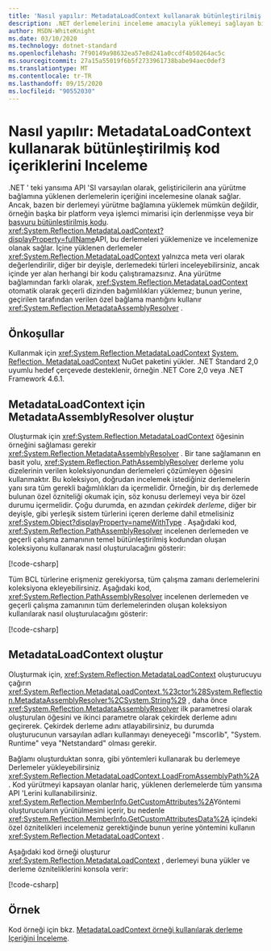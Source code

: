 ```yaml
---
title: 'Nasıl yapılır: MetadataLoadContext kullanarak bütünleştirilmiş kod içeriklerini Inceleme'
description: .NET derlemelerini inceleme amacıyla yüklemeyi sağlayan bir API olan MetadataLoadContext ' i nasıl kullanacağınızı öğrenin.
author: MSDN-WhiteKnight
ms.date: 03/10/2020
ms.technology: dotnet-standard
ms.openlocfilehash: 7f90149a98632ea57e8d241a0ccdf4b50264ac5c
ms.sourcegitcommit: 27a15a55019f6b5f2733961738babe94aec0def3
ms.translationtype: MT
ms.contentlocale: tr-TR
ms.lasthandoff: 09/15/2020
ms.locfileid: "90552030"
---
```

# <a name="how-to-inspect-assembly-contents-using-metadataloadcontext"></a>Nasıl yapılır: MetadataLoadContext kullanarak bütünleştirilmiş kod içeriklerini Inceleme

.NET ' teki yansıma API 'SI varsayılan olarak, geliştiricilerin ana yürütme bağlamına yüklenen derlemelerin içeriğini incelemesine olanak sağlar. Ancak, bazen bir derlemeyi yürütme bağlamına yüklemek mümkün değildir, örneğin başka bir platform veya işlemci mimarisi için derlenmişse veya bir [başvuru bütünleştirilmiş kodu](reference-assemblies.md). <xref:System.Reflection.MetadataLoadContext?displayProperty=fullName>API, bu derlemeleri yüklemenize ve incelemenize olanak sağlar. İçine yüklenen derlemeler <xref:System.Reflection.MetadataLoadContext> yalnızca meta veri olarak değerlendirilir, diğer bir deyişle, derlemedeki türleri inceleyebilirsiniz, ancak içinde yer alan herhangi bir kodu çalıştıramazsınız. Ana yürütme bağlamından farklı olarak, <xref:System.Reflection.MetadataLoadContext> otomatik olarak geçerli dizinden bağımlılıkları yüklemez; bunun yerine, geçirilen tarafından verilen özel bağlama mantığını kullanır <xref:System.Reflection.MetadataAssemblyResolver> .

## <a name="prerequisites"></a>Önkoşullar

Kullanmak için <xref:System.Reflection.MetadataLoadContext> [System. Reflection. MetadataLoadContext](https://www.nuget.org/packages/System.Reflection.MetadataLoadContext) NuGet paketini yükler. .NET Standard 2,0 uyumlu hedef çerçevede desteklenir, örneğin .NET Core 2,0 veya .NET Framework 4.6.1.

## <a name="create-metadataassemblyresolver-for-metadataloadcontext"></a>MetadataLoadContext için MetadataAssemblyResolver oluştur

Oluşturmak için <xref:System.Reflection.MetadataLoadContext> öğesinin örneğini sağlaması gerekir <xref:System.Reflection.MetadataAssemblyResolver> . Bir tane sağlamanın en basit yolu, <xref:System.Reflection.PathAssemblyResolver> derleme yolu dizelerinin verilen koleksiyonundan derlemeleri çözümleyen öğesini kullanmaktır. Bu koleksiyon, doğrudan incelemek istediğiniz derlemelerin yanı sıra tüm gerekli bağımlılıkları da içermelidir. Örneğin, bir dış derlemede bulunan özel özniteliği okumak için, söz konusu derlemeyi veya bir özel durumu içermelidir. Çoğu durumda, en azından *çekirdek derleme*, diğer bir deyişle, gibi yerleşik sistem türlerini içeren derleme dahil etmelisiniz <xref:System.Object?displayProperty=nameWithType> . Aşağıdaki kod, <xref:System.Reflection.PathAssemblyResolver> incelenen derlemeden ve geçerli çalışma zamanının temel bütünleştirilmiş kodundan oluşan koleksiyonu kullanarak nasıl oluşturulacağını gösterir:

[!code-csharp[](snippets/inspect-contents-using-metadataloadcontext/MetadataLoadContextSnippets.cs#CoreAssembly)]

Tüm BCL türlerine erişmeniz gerekiyorsa, tüm çalışma zamanı derlemelerini koleksiyona ekleyebilirsiniz. Aşağıdaki kod, <xref:System.Reflection.PathAssemblyResolver> incelenen derlemeden ve geçerli çalışma zamanının tüm derlemelerinden oluşan koleksiyon kullanılarak nasıl oluşturulacağını gösterir:

[!code-csharp[](snippets/inspect-contents-using-metadataloadcontext/MetadataLoadContextSnippets.cs#RuntimeAssemblies)]

## <a name="create-metadataloadcontext"></a>MetadataLoadContext oluştur

Oluşturmak için, <xref:System.Reflection.MetadataLoadContext> oluşturucuyu çağırın <xref:System.Reflection.MetadataLoadContext.%23ctor%28System.Reflection.MetadataAssemblyResolver%2CSystem.String%29> , daha önce <xref:System.Reflection.MetadataAssemblyResolver> ilk parametresi olarak oluşturulan öğesini ve ikinci parametre olarak çekirdek derleme adını geçirerek. Çekirdek derleme adını atlayabilirsiniz, bu durumda oluşturucunun varsayılan adları kullanmayı deneyeceği "mscorlib", "System. Runtime" veya "Netstandard" olması gerekir.

Bağlamı oluşturduktan sonra, gibi yöntemleri kullanarak bu derlemeye Derlemeler yükleyebilirsiniz <xref:System.Reflection.MetadataLoadContext.LoadFromAssemblyPath%2A> . Kod yürütmeyi kapsayan olanlar hariç, yüklenen derlemelerde tüm yansıma API 'Lerini kullanabilirsiniz. <xref:System.Reflection.MemberInfo.GetCustomAttributes%2A>Yöntemi oluşturucuların yürütülmesini içerir, bu nedenle <xref:System.Reflection.MemberInfo.GetCustomAttributesData%2A> içindeki özel öznitelikleri incelemeniz gerektiğinde bunun yerine yöntemini kullanın <xref:System.Reflection.MetadataLoadContext> .

Aşağıdaki kod örneği oluşturur <xref:System.Reflection.MetadataLoadContext> , derlemeyi buna yükler ve derleme özniteliklerini konsola verir:

[!code-csharp[](snippets/inspect-contents-using-metadataloadcontext/MetadataLoadContextSnippets.cs#CreateContext)]

## <a name="example"></a>Örnek

Kod örneği için bkz. [MetadataLoadContext örneği kullanılarak derleme Içeriğini İnceleme](/samples/dotnet/samples/inspect-assembly-contents-using-metadataloadcontext/).
